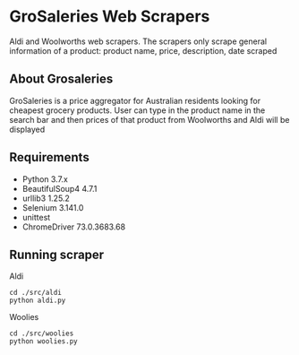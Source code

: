 # GroSaleries Web Scrapers
Aldi and Woolworths web scrapers.
The scrapers only scrape general information of a product: product name, price, description, date scraped

## About Grosaleries
GroSaleries is a price aggregator for Australian residents looking for cheapest grocery products. User can type in the product name in the search bar and then prices of that product from Woolworths and Aldi will be displayed

## Requirements
- Python 3.7.x
- BeautifulSoup4 4.7.1
- urllib3 1.25.2
- Selenium 3.141.0
- unittest 
- ChromeDriver 73.0.3683.68

## Running scraper
Aldi

    cd ./src/aldi
    python aldi.py

Woolies

    cd ./src/woolies
    python woolies.py
